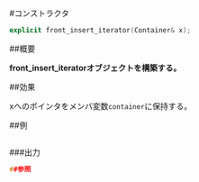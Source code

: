 #コンストラクタ
```cpp
explicit front_insert_iterator(Container& x);
```

##概要

<b>front_insert_iteratorオブジェクトを構築する。</b>


##効果

xへのポインタをメンバ変数`container`に保持する。



##例

```cpp
```

###出力

```cpp
##参照
```
